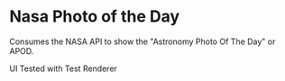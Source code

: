 # Nasa Photo of the Day

Consumes the NASA API to show the "Astronomy Photo Of The Day" or APOD.

UI Tested with Test Renderer

